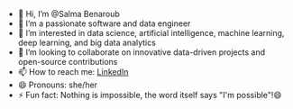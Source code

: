 - 👋 Hi, I’m @Salma Benaroub
- 👀 I’m a passionate software and data engineer
- 🌱 I’m interested in data science, artificial intelligence, machine learning, deep learning, and big data analytics
- 💞️ I’m looking to collaborate on innovative data-driven projects and open-source contributions
- 📫 How to reach me: [LinkedIn](https://www.linkedin.com/in/salma-benaroub-a3107a234?utm_source=share&utm_campaign=share_via&utm_content=profile&utm_medium=android_app)
- 😄 Pronouns: she/her
- ⚡ Fun fact: Nothing is impossible, the word itself says "I'm possible"!😄

<!---
Salma-Benaroub/Salma-Benaroub is a ✨ special ✨ repository because its `README.md` (this file) appears on your GitHub profile.
You can click the Preview link to take a look at your changes.
--->
